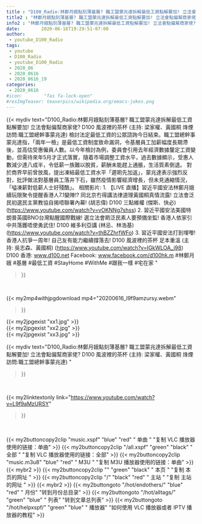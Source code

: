 ```yaml
---
title : "D100_Radio:林鄭月娥點刻薄基層? 職工盟蒙兆達拆解最低工資點解要加! 立法會點偏幫商家佬? D100 風波裡的茶杯 (主持: 梁家權、黃國桐 烽煙訪問:職工盟總幹事蒙兆達) "
title2 : "林鄭月娥點刻薄基層? 職工盟蒙兆達拆解最低工資點解要加! 立法會點偏幫商家佬? D100 風波裡的茶杯 (主持: 梁家權、黃國桐 烽煙訪問:職工盟總幹事蒙兆達) "
info2 : "林鄭月娥點刻薄基層? 職工盟蒙兆達拆解最低工資點解要加! 立法會點偏幫商家佬? D100 風波裡的茶杯 (主持: 梁家權、黃國桐 烽煙訪問:職工盟總幹事蒙兆達)  檢討法定最低工資的公眾諮詢今日結束。職工盟總幹事蒙兆達指，「兩年一檢」是最低工資制度致命漏洞，令基層員工加薪幅度長期滯後，並高估受惠僱員人數。以今年檢討為例，委員會引用去年經濟數據釐定工資變動，但需待來年5月才正式落實，隨着市場調整工資水平，過去數據顯示，受惠人數減少達八成半，令低薪一族難以脫貧，薪酬未能趕上通脹，生活質素倒退。  對於商界早前曾放風，提出凍結最低工資水平「遲啲先加返」，蒙兆達表示強烈反對，批評做法對基層員工落井下石，雖然疫情影響經濟增長，但未見通縮情況，「嗌凍薪對低薪人士好殘酷」。   相關影片: 1. 【LIVE 直播】習近平國安法林鄭月娥續玩限聚令提醒香港人7.1變陣!? 同北京冇得講法律道理黃國桐真情流露! 立法會泛民初選民主黨教協自揭唔聯署內幕! (胡志偉) D100 三點維權 (傑斯、快必) (https://www.youtube.com/watch?v=vOKNNg7shss) 2. 習近平國安法美國特朗普英國BNO台灣點醒國際戰線! 選立法會啲泛民素人要預備坐監! 香港人依家引中共落鑊唔使勇武住!  D100 維多利亞講 (林忌、林浩基) (https://www.youtube.com/watch?v=thBZZhrfWFo) 3. 習近平國安法打到埋嚟! 香港人抗爭一周年! 自己友有能力繼續撐落去! D100 風波裡的茶杯 足本重溫 (主持: 吳志森、黃國桐) (https://www.youtube.com/watch?v=IGkWLOA_j98)  D100 香港: www.d100.net Facebook: www.facebook.com/d100hk.m  #林鄭月娥 #基層 #最低工資 #StayHome #WithMe #跟我一樣 #宅在家 "
date:        2020-06-16T19:29:51-07:00
author:
 - youtube_D100_Radio
tags:
 - youtube
 - D100_Radio
 - youtube_D100_Radio
 - 2020_06
 - 2020_0616
 - 2020_0616_19
categories:
 - 2020_0616
#icon:        "fas fa-lock-open"
#resImgTeaser: teaserpics/wikipedia.org/emacs-jokes.png
---
```


{{< mydiv text="D100_Radio:林鄭月娥點刻薄基層? 職工盟蒙兆達拆解最低工資點解要加! 立法會點偏幫商家佬? D100 風波裡的茶杯 (主持: 梁家權、黃國桐 烽煙訪問:職工盟總幹事蒙兆達)  檢討法定最低工資的公眾諮詢今日結束。職工盟總幹事蒙兆達指，「兩年一檢」是最低工資制度致命漏洞，令基層員工加薪幅度長期滯後，並高估受惠僱員人數。以今年檢討為例，委員會引用去年經濟數據釐定工資變動，但需待來年5月才正式落實，隨着市場調整工資水平，過去數據顯示，受惠人數減少達八成半，令低薪一族難以脫貧，薪酬未能趕上通脹，生活質素倒退。  對於商界早前曾放風，提出凍結最低工資水平「遲啲先加返」，蒙兆達表示強烈反對，批評做法對基層員工落井下石，雖然疫情影響經濟增長，但未見通縮情況，「嗌凍薪對低薪人士好殘酷」。   相關影片: 1. 【LIVE 直播】習近平國安法林鄭月娥續玩限聚令提醒香港人7.1變陣!? 同北京冇得講法律道理黃國桐真情流露! 立法會泛民初選民主黨教協自揭唔聯署內幕! (胡志偉) D100 三點維權 (傑斯、快必) (https://www.youtube.com/watch?v=vOKNNg7shss) 2. 習近平國安法美國特朗普英國BNO台灣點醒國際戰線! 選立法會啲泛民素人要預備坐監! 香港人依家引中共落鑊唔使勇武住!  D100 維多利亞講 (林忌、林浩基) (https://www.youtube.com/watch?v=thBZZhrfWFo) 3. 習近平國安法打到埋嚟! 香港人抗爭一周年! 自己友有能力繼續撐落去! D100 風波裡的茶杯 足本重溫 (主持: 吳志森、黃國桐) (https://www.youtube.com/watch?v=IGkWLOA_j98)  D100 香港: www.d100.net Facebook: www.facebook.com/d100hk.m  #林鄭月娥 #基層 #最低工資 #StayHome #WithMe #跟我一樣 #宅在家 "
>}}
<br>


{{< my2mp4withjpgdownload mp4="20200616_l9f9amzursy.webm"
>}}

{{< my2jpgexist "xx1.jpg" >}}<br>
{{< my2jpgexist "xx2.jpg" >}}<br>
{{< my2jpgexist "xx3.jpg" >}}<br>



{{< mydiv text="D100_Radio:林鄭月娥點刻薄基層? 職工盟蒙兆達拆解最低工資點解要加! 立法會點偏幫商家佬? D100 風波裡的茶杯 (主持: 梁家權、黃國桐 烽煙訪問:職工盟總幹事蒙兆達) "
>}}
<br>

{{< my2linktextonly link="https://www.youtube.com/watch?v=L9f9aMzURSY"
>}}


<br>

{{< my2buttoncopy2clip "music.xspf"        "blue"   "red"    " 单曲 "  "复制 VLC 播放器使用的链接：单曲" >}} {{< my2buttoncopy2clip "/all.xspf"         "green"  "black"  " 全部 "  "复制 VLC 播放器使用的链接：全部" >}} {{< my2buttoncopy2clip "music.m3u8"        "blue"   "red"    " M3U  "    "复制 M3U 播放器使用的链接：单曲" >}} {{< mybr2 >}} {{< my2buttoncopy2clip ""                  "green"  "black"  " 本页 "    "复制 本页的网址 " >}} {{< my2buttoncopy2clip "/"                 "black"  "red"    " 主站 "    "复制 主站的网址 " >}} {{< mybr2 >}} {{< my2buttongoto      "/hot/endothers/"   "blue"   "red"    " 月份"   "转到月份总目录" >}} {{< my2buttongoto      "/hot/alltags/"     "green"  "blue"   " 列表"   "转到文章总列表" >}} {{< my2buttongoto      "/hot/helpxspf/"    "green"  "blue"   " 播放器" "如何使用 VLC 播放器或者 IPTV 播放器的教程" >}} 
